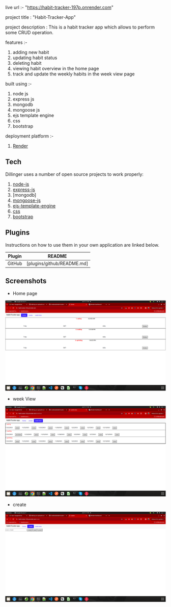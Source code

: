 live url :- "https://habit-tracker-197p.onrender.com"

project title : "Habit-Tracker-App"

project description : This is a habit tracker app which allows to perform some CRUD operation.

features :- 

1. adding new habit
2. updating habit status
3. deleting habit
4. viewing habit overview in the home page 
5. track and update the weekly habits in the week view page

built using :-

1. node js
2. express js
3. mongodb
4. mongoose js
5. ejs template engine
6. css
7. bootstrap
   
deployment platform :-

1. [Render]

   
## Tech

Dillinger uses a number of open source projects to work properly:

1. [node-js]
2. [express-js]
3. [mongodb]
4. [mongoose-js]
5. [ejs-template-engine]
6. [css]
7. [bootstrap]

## Plugins

Instructions on how to use them in your own application are linked below.

| Plugin | README |
| ------ | ------ |
| GitHub | [plugins/github/README.md]


[//]: # (These are reference links used in the body of this note and get stripped out when the markdown processor does its job. There is no need to format nicely because it shouldn't be seen. Thanks SO - http://stackoverflow.com/questions/4823468/store-comments-in-markdown-syntax)

[HTML]:<https://developer.mozilla.org/en-US/docs/Web/HTML>
[CSS]:<https://developer.mozilla.org/en-US/docs/Learn/CSS>
[node-js]:<https://nodejs.org/en>
[express-js]:<https://expressjs.com/>
[ejs-template-engine]: <https://ejs.co/>
[bootstrap]: <https://getbootstrap.com/>
[render]: <https://dashboard.render.com/>
[mongoose-js]:<https://www.mongodb.com/>




## Screenshots
   
- Home page
   
![Alt text](home.png )

- week View

![Alt text](week-view.png )

- create

![Alt text](create.png )
  


